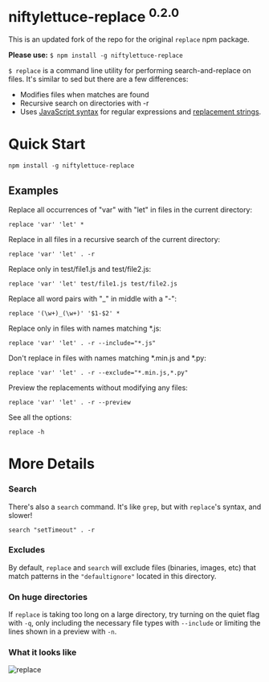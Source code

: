 # niftylettuce-replace <sup>0.2.0</sup>

This is an updated fork of the repo for the original `replace` npm package.

**Please use:** `$ npm install -g niftylettuce-replace`

`$ replace` is a command line utility for performing search-and-replace on files. It's similar to sed but there are a few differences:

* Modifies files when matches are found
* Recursive search on directories with -r
* Uses [JavaScript syntax](https://developer.mozilla.org/en/JavaScript/Guide/Regular_Expressions#Using_Simple_Patterns) for regular expressions and [replacement strings](https://developer.mozilla.org/en/JavaScript/Reference/Global_Objects/String/replace#Specifying_a_string_as_a_parameter).

# Quick Start

```
npm install -g niftylettuce-replace
```

## Examples

Replace all occurrences of "var" with "let" in files in the current directory:

```
replace 'var' 'let' *
```

Replace in all files in a recursive search of the current directory:

```
replace 'var' 'let' . -r
```

Replace only in test/file1.js and test/file2.js:

```
replace 'var' 'let' test/file1.js test/file2.js
```

Replace all word pairs with "_" in middle with a "-":

```
replace '(\w+)_(\w+)' '$1-$2' *
```

Replace only in files with names matching *.js:

```
replace 'var' 'let' . -r --include="*.js"
```

Don't replace in files with names matching *.min.js and *.py:

```
replace 'var' 'let' . -r --exclude="*.min.js,*.py"
```

Preview the replacements without modifying any files:

```
replace 'var' 'let' . -r --preview
```

See all the options:

```
replace -h
```

# More Details

### Search
There's also a `search` command. It's like `grep`, but with `replace`'s syntax, and slower!

```
search "setTimeout" . -r
```

### Excludes
By default, `replace` and `search` will exclude files (binaries, images, etc) that match patterns in the `"defaultignore"` located in this directory.

### On huge directories
If `replace` is taking too long on a large directory, try turning on the quiet flag with `-q`, only including the necessary file types with `--include` or limiting the lines shown in a preview with `-n`.


### What it looks like
![replace](http://i.imgur.com/qmJjS.png)

